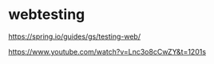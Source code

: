 # webtesting

https://spring.io/guides/gs/testing-web/

https://www.youtube.com/watch?v=Lnc3o8cCwZY&t=1201s
